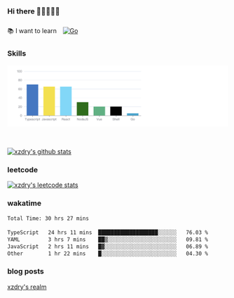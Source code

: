 ### Hi there 👋👋👋👋👋

 :books: I want to learn <a href="https://go.dev/" target="_blank"><img style="margin: 10px" src="https://profilinator.rishav.dev/skills-assets/go-original.svg" alt="Go" height="50" /></a>  

### Skills
![](img/2022-09-05-22-04-20.png)

<br />

[![xzdry's github stats](https://github-readme-stats.vercel.app/api?username=xzdry&count_private=true&show_icons=true&theme=vue)](https://github.com/xzdry)

### leetcode
[![xzdry's leetcode stats](https://leetcard.jacoblin.cool/xzdry-2?theme=light&font=Anek%20Kannada&site=cn)](https://leetcode.cn/u/xzdry-2/)

### wakatime
<!--START_SECTION:waka-->

```text
Total Time: 30 hrs 27 mins

TypeScript   24 hrs 11 mins  ███████████████████░░░░░░   76.03 %
YAML         3 hrs 7 mins    ██▒░░░░░░░░░░░░░░░░░░░░░░   09.81 %
JavaScript   2 hrs 11 mins   █▓░░░░░░░░░░░░░░░░░░░░░░░   06.89 %
Other        1 hr 22 mins    █░░░░░░░░░░░░░░░░░░░░░░░░   04.30 %
```

<!--END_SECTION:waka-->

### blog posts
[xzdry's realm](https://www.justdry.net/)
